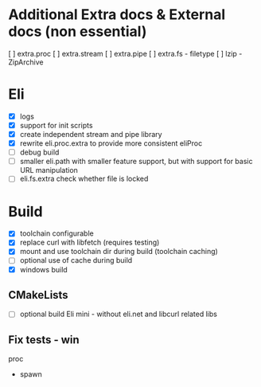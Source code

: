 # Additional Extra docs & External docs (non essential)
[ ] extra.proc
[ ] extra.stream
[ ] extra.pipe
[ ] extra.fs - filetype
[ ] lzip - ZipArchive

# Eli
* [x] logs 
* [x] support for init scripts
* [x] create independent stream and pipe library
* [x] rewrite eli.proc.extra to provide more consistent eliProc
* [ ] debug build
* [ ] smaller eli.path with smaller feature support, but with support for basic URL manipulation
* [ ] eli.fs.extra check whether file is locked

# Build 
* [x] toolchain configurable
* [x] replace curl with libfetch (requires testing)
* [x] mount and use toolchain dir during build (toolchain caching)
* [ ] optional use of cache during build
* [x] windows build

## CMakeLists 
* [ ] optional build Eli mini - without eli.net and libcurl related libs 

## Fix tests - win
proc
- spawn
